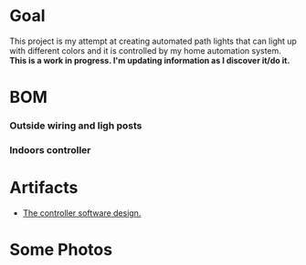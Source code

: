 # Goal
This project is my attempt at creating automated path lights that can light up with different colors and it is controlled by my home automation system.  
**This is a work in progress. I'm updating information as I discover it/do it.**

# BOM
### Outside wiring and ligh posts
### Indoors controller

# Artifacts
- [The controller software design.](https://github.com/RazMake/PathLights/blob/master/Code/Controller/DevDesign.md)


# Some Photos